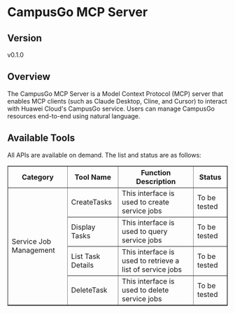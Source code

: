 # CampusGo MCP Server


## Version
v0.1.0

## Overview

The CampusGo MCP Server is a Model Context Protocol (MCP) server that enables MCP clients (such as Claude Desktop, Cline, and Cursor) to interact with Huawei Cloud's CampusGo service. Users can manage CampusGo resources end-to-end using natural language.

## Available Tools
All APIs are available on demand. The list and status are as follows:

<html>
    <head></head>
    <body>
        <table border="1" cellspacing="0" cellpadding="5">
            <tbody>
                <tr>
                    <th>Category</th>
                    <th>Tool Name</th>
                    <th>Function Description</th>
                    <th>Status</th>
                </tr>
                <tr>
                    <td rowspan="4">Service Job Management</td>
                    <td>CreateTasks</td>
                    <td>This interface is used to create service jobs</td>
                    <td>To be tested</td>
                </tr>
                <tr>
                    <td>Display Tasks</td>
                    <td>This interface is used to query service jobs</td>
                    <td>To be tested</td>
                </tr>
                <tr>
                    <td>List Task Details</td>
                    <td>This interface is used to retrieve a list of service jobs</td>
                    <td>To be tested</td>
                </tr>
                <tr>
                    <td>DeleteTask</td>
                    <td>This interface is used to delete service jobs</td>
                    <td>To be tested</td>
                </tr>
            </tbody>
        </table>
    </body>
</html>